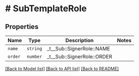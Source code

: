 # # SubTemplateRole



## Properties

Name | Type | Description | Notes
------------ | ------------- | ------------- | -------------
| `name` | ```string``` |  _t__Sub::SignerRole::NAME  |  |
| `order` | ```number``` |  _t__Sub::SignerRole::ORDER  |  |

[[Back to Model list]](../../README.md#models) [[Back to API list]](../../README.md#endpoints) [[Back to README]](../../README.md)
